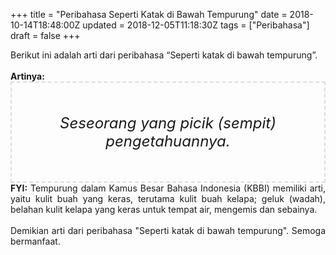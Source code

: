 +++
title = "Peribahasa Seperti Katak di Bawah Tempurung"
date = 2018-10-14T18:48:00Z
updated = 2018-12-05T11:18:30Z
tags = ["Peribahasa"]
draft = false
+++

<div dir="ltr" style="text-align: left;" trbidi="on"><div style="text-align: justify;">Berikut ini adalah arti dari peribahasa “Seperti katak di bawah tempurung”.</div><br /><div style="text-align: justify;"><b>Artinya:</b></div><div style="border: 2px dashed #ddd; font-size: 24px; height: auto; margin: 0 auto; padding: 50px; text-align: center; width: auto;"><i>Seseorang yang picik (sempit) pengetahuannya.</i></div><div style="text-align: justify;"><b>FYI:</b> Tempurung dalam Kamus Besar Bahasa Indonesia (KBBI) memiliki arti, yaitu kulit buah yang keras, terutama kulit buah kelapa; geluk (wadah), belahan kulit kelapa yang keras untuk tempat air, mengemis dan sebainya.</div><div style="text-align: justify;"><br /></div><div style="text-align: justify;">Demikian arti dari peribahasa "Seperti katak di bawah tempurung". Semoga bermanfaat.</div></div>
